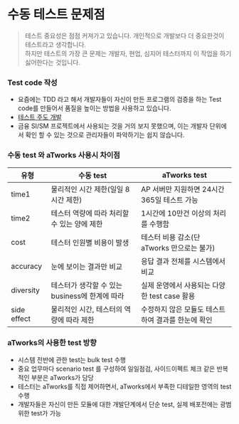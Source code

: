 
# 수동 테스트 문제점
> 테스트 중요성은 점점 커져가고 있습니다. 개인적으로 개발보다 더 중요한것이 테스트라고 생각합니다.  
> 하지만 테스트의 가장 큰 문제는 개발자, 현업, 심지어 테스터까지 이 작업을 하기 싫어한다는 것입니다.

### Test code 작성
- 요즘에는 TDD 라고 해서 개발자들이 자신이 만든 프로그램의 검증을 하는 Test code를 만들어서 품질을 높이는 방법을 사용하고 있습니다. 
- [테스트 주도 개발](https://www.samsungsds.com/kr/insights/test-driven-development.html) 
- 금융 SI/SM 프로젝트에서 사용되는 것을 거의 보지 못했으며, 이는 개발자 단위에서 확인 할 수 있는 것으로 관리자들이 파악하기는 쉽지 않습니다.                             

### 수동 test 와 aTworks 사용시 차이점
| 유형| 수동 test| aTworks test|
|---|---|---|
| time1| 물리적인 시간 제한(일일 8시간 제한)| AP 서버만 지원하면 24시간 365일 테스트 가능|
| time2| 테스터 역량에 따라 처리할 수 있는 양에 제한| 1시간에 10만건 이상의 처리를 수행함|
| cost| 테스터 인원별 비용이 발생| 테스터 비용 감소(단 aTworks 만으로는 불가)|
| accuracy| 눈에 보이는 결과만 비교| 응답 결과 전체를 시스템에서 비교|
| diversity| 테스터가 생각할 수 있는 business에 한계에 따라| 실제 운영에서 사용되는 다양한 test case 활용|
| side effect| 물리적인 시간, 테스터의 역량에 따라 제한| 수정하지 않은 모듈도 테스트하여 결과를 한눈에 확인|


### aTworks의 사용한 test 방향
- 시스템 전반에 관한 test는 bulk test 수행
- 중요 업무마다 scenario test 를 구성하여 일일점검, 사이드이펙트 체크 같은 반복적인 부분은 aTworks가 담당
- 테스터는 aTworks를 직접 제어하면서, aTworks에서 부족한 디테일한 영역의 test 수행
- 개발자들은 자신이 만든 모듈에 대한 개발단계에서 단순 test, 실제 배포전에는 광범위한 test가 가능
